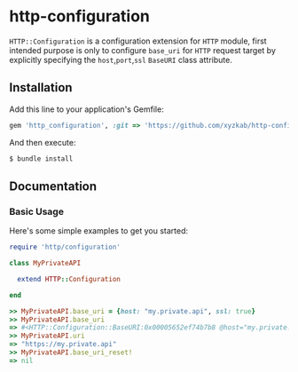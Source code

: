 # http-configuration
`HTTP::Configuration` is a configuration extension for `HTTP` module, first intended purpose is only to configure `base_uri` for `HTTP` request target by explicitly specifying the `host`,`port`,`ssl` `BaseURI` class attribute.

## Installation

Add this line to your application's Gemfile:
```ruby
gem 'http_configuration', :git => 'https://github.com/xyzkab/http-configuration'
```

And then execute:
```bash
$ bundle install
```

## Documentation

### Basic Usage

Here's some simple examples to get you started:

```ruby
require 'http/configuration'

class MyPrivateAPI

  extend HTTP::Configuration

end

>> MyPrivateAPI.base_uri = {host: "my.private.api", ssl: true}
>> MyPrivateAPI.base_uri
=> #<HTTP::Configuration::BaseURI:0x00005652ef74b7b8 @host="my.private.api", @port=80, @ssl=true>
>> MyPrivateAPI.uri
=> "https://my.private.api"
>> MyPrivateAPI.base_uri_reset!
=> nil

```